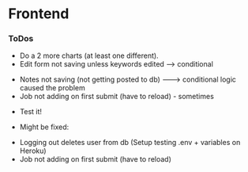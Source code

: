 # Frontend

### ToDos

* Do a 2 more charts (at least one different).
* Edit form not saving unless keywords edited --> conditional
- Notes not saving (not getting posted to db) ---> conditional logic caused the problem
- Job not adding on first submit (have to reload) - sometimes

* Test it!

* Might be fixed:

- Logging out deletes user from db (Setup testing .env + variables on Heroku)
- Job not adding on first submit (have to reload)
